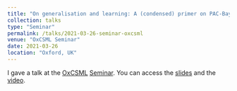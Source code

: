 ```yaml
---
title: "On generalisation and learning: A (condensed) primer on PAC-Bayesian Learning *followed by* News from the PAC-Bayes frontline"
collection: talks
type: "Seminar"
permalink: /talks/2021-03-26-seminar-oxcsml
venue: "OxCSML Seminar"
date: 2021-03-26
location: "Oxford, UK"
---
```


I gave a talk at the [OxCSML](http://csml.stats.ox.ac.uk) [Seminar](https://github.com/oxcsml/ML_bazaar/wiki/Seminar). You can access the [slides](https://bguedj.github.io/files/bguedj-talk-2021-oxcsml.pdf) and the [video]().